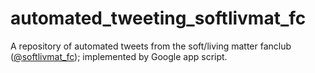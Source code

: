# automated_tweeting_softlivmat_fc
A repository of automated tweets from the soft/living matter fanclub ([@softlivmat_fc](https://twitter.com/softlivmat_fc)); implemented by Google app script.
